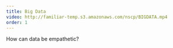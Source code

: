 ```yaml
---
title: Big Data
video: http://familiar-temp.s3.amazonaws.com/nscp/BIGDATA.mp4
order: 1
---
```



How can data be empathetic?
